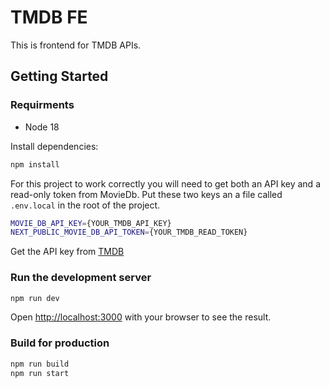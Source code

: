 # TMDB FE

This is frontend for TMDB APIs.

## Getting Started

### Requirments

- Node 18

Install dependencies:

```bash
npm install
```

For this project to work correctly you will need to get both an API key and a read-only token from MovieDb.
Put these two keys an a file called `.env.local` in the root of the project.

```bash
MOVIE_DB_API_KEY={YOUR_TMDB_API_KEY}
NEXT_PUBLIC_MOVIE_DB_API_TOKEN={YOUR_TMDB_READ_TOKEN}
```

Get the API key from [TMDB](https://www.themoviedb.org/settings/api)

### Run the development server

```bash
npm run dev
```

Open [http://localhost:3000](http://localhost:3000) with your browser to see the result.

### Build for production

```bash
npm run build
npm run start
```
